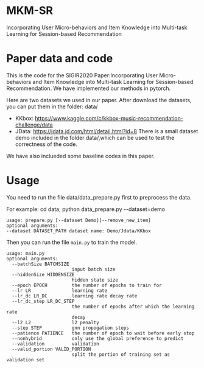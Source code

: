 # MKM-SR
Incorporating User Micro-behaviors and Item Knowledge into Multi-task Learning for Session-based Recommendation


# Paper data and code
This is the code for the SIGIR2020 Paper:Incorporating User Micro-behaviors and Item Knowledge into Multi-task Learning for Session-based Recommendation. We have implemented our methods in pytorch.

Here are two datasets we used in our paper. After download the datasets, you can put them in the folder: data/
- KKbox: https://www.kaggle.com/c/kkbox-music-recommendation-challenge/data
- JData: https://jdata.jd.com/html/detail.html?id=8
There is a small dataset demo included in the folder data/,which can be used to test the correctness of the code.


We have also inclueded some baseline codes in this paper.


# Usage
You need to run the file data/data_prepare.py first to preprocess the data.

For example: cd data; python data_prepare.py --dataset=demo

```
usage: prepare.py [--dataset Demo][--remove_new_item]
optional arguments:
--dataset DATASET_PATH dataset name: Demo/Jdata/KKbox
```

Then you can run the file ```main.py``` to train the model.
```
usage: main.py 
optional arguments:
  --batchSize BATCHSIZE
                        input batch size
  --hiddenSize HIDDENSIZE
                        hidden state size
  --epoch EPOCH         the number of epochs to train for
  --lr LR               learning rate
  --lr_dc LR_DC         learning rate decay rate
  --lr_dc_step LR_DC_STEP
                        the number of epochs after which the learning rate
                        decay
  --l2 L2               l2 penalty
  --step STEP           gnn propogation steps
  --patience PATIENCE   the number of epoch to wait before early stop
  --nonhybrid           only use the global preference to predict
  --validation          validation
  --valid_portion VALID_PORTION
                        split the portion of training set as validation set
```
